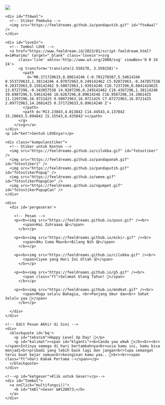 <!DOCTYPE html>
<html>
<meta charset='UTF-8' />
<meta content='width=device-width, initial-scale=1, user-scalable=1, minimum-scale=1, maximum-scale=5'
  name='viewport' />
<meta content='IE=edge' http-equiv='X-UA-Compatible' />

<link rel="icon" type="image/svg+xml" href="https://feeldreams.github.io/main-icon.png"> 
<link rel="apple-touch-icon" href="https://feeldreams.github.io/main-icon.png">
<script src="https://cdn.jsdelivr.net/npm/sweetalert2@11.0.19/dist/sweetalert2.all.min.js"></script>
<script src="https://unpkg.com/typeit@8.7.0/dist/index.umd.js"></script>
<link rel="stylesheet" href="https://htmlku.com/harimu/play/style.css">

<head>
  <title>HTML buat Kamu - feeldream.id</title>
  <meta name="description" content="Buka bentar yaa.. HTML Feeldream Repl Co">
  <!-- 
  Made with love by Rayys!
  
     Blog: feeldream.id
     Instagram: @rayyarrr
     TikTok: @feelthisray
     
  Thanks to all <3
-->
</head>

<body>

  <!-- Ganti Audio di sini -->
  <audio src="https://feeldreams.github.io/audio/janjisuci.mp3" id="linkmp3" class="sembunyi"></audio>

  <div id="bodyblur">
    <!-- Wallpaper / Background --><img src="https://img.hotimg.com/1000018004.jpeg" id="wallpaper" />
  </div>

  <div id='Content'>

    <div id="ftAwal">
      <!-- Stiker Pembuka -->
      <img src="https://feeldreams.github.io/pandaputih.gif" id="ftoAwal" />
    </div>

    <div id="loveIn">
      <!-- Tombol LOVE -->
      <a href="https://www.feeldream.id/2023/01/script-feeldream.html?m=1#harimu" target="_blank" class='lovein'><svg
          class='line' xmlns='http://www.w3.org/2000/svg' viewBox='0 0 24 24'>
          <g transform='translate(2.550170, 3.550158)'>
            <path
              d='M0.371729633,8.89614246 C-0.701270367,5.54614246 0.553729633,1.38114246 4.07072963,0.249142462 C5.92072963,-0.347857538 8.20372963,0.150142462 9.50072963,1.93914246 C10.7237296,0.0841424625 13.0727296,-0.343857538 14.9207296,0.249142462 C18.4367296,1.38114246 19.6987296,5.54614246 18.6267296,8.89614246 C16.9567296,14.2061425 11.1297296,16.9721425 9.50072963,16.9721425 C7.87272963,16.9721425 2.09772963,14.2681425 0.371729633,8.89614246 Z'>
            </path>
            <path d='M13.23843,4.013842 C14.44543,4.137842 15.20043,5.094842 15.15543,6.435842'></path>
          </g>
        </svg></a>
    </div>
    <p id="ket">Sentuh LOVEnya!</p>

    <div class="kumpulanstiker">
      <!-- Stiker untuk Konten -->
      <img src="https://feeldreams.github.io/cilukba.gif" id="fotostiker" />
      <img src="https://feeldreams.github.io/pandapanah.gif" id="fotostiker1" />
      <img src="https://feeldreams.github.io/pandaputih.gif" id="fotostikerPopup" />
      <img src="https://feeldreams.github.io/weee.gif" id="fotostikerPopupCon" />
      <img src="https://feeldreams.github.io/ngumpet.gif" id="fotostikerPopupCan" />
    </div>

    <div>
      <div id='pergeseran'>

        <!-- Pesan -->
        <p><b><img src="https://feeldreams.github.io/pusn.gif" /><br>
            <span>Hai Zuhraaaa 😁</span>
          </b></p>

        <p><b><img src="https://feeldreams.github.io/mikir.gif" /><br>
            <span>Aku Cuma Mau<br>Bilang Nih 😆</span>
          </b></p>

        <p><b><img src="https://feeldreams.github.io/cilukba.gif" /><br>
            <span>Ciyee yang Hari Ini Ultah 😜</span>
          </b></p>

        <p><b><img src="https://feeldreams.github.io/g5.gif" /><br>
            <span class="ft">Selamat Ulang Tahun! 🥳</span>
          </b></p>

        <p><b><img src="https://feeldreams.github.io/mndkat.gif" /><br>
            <span>Moga selalu Bahagia, <br>Panjang Umur dan<br> Sehat Selalu yaa 🥰</span>
          </b></p>

      </div>
    </div>

    <!-- Edit Pesan Akhir di Sini -->
    <div>
      <blockquote id='bq'>
        <p id="teksnim">Happy Level Up Day! 🥳</p>
        <p id="kalimat"><span id="klganti"><b>Canda yaa wkwk 🤣</b><br><br></span>Intinya semoga di hari bertambahnya<br>usia kamu ini, kamu bisa menjadi<br>pribadi yang lebih baik lagi dan jangan<br>lupa semangat terus buat kejar semua<br>keinginan kamu yaa.. 🥳<br><br><span class="ft">Dari Kakak Pertama ✨</span></p>
      </blockquote>
    </div>

    <!--<p id="ketgeser">Klik untuk Geser!</p>-->
    <div id="Tombol">
      <a onClick="multifungsi()">
        <b id="tmbl">Geser &#128073;</b>
      </a>
    </div>

  </div>

  <script src="https://htmlku.com/harimu/play/script.js"></script>
  <script>
    function bqmuncul() {
      if (poinjwb == 1) {
        katakata = kalimat.innerHTML; kalimat.innerHTML = "";
      } else {
        klganti.innerHTML = "Udah ah segitu aja 🤣<br><br>"; katakata = kalimat.innerHTML; kalimat.innerHTML = "";
      }
      Content.style = "opacity:1;margin-top:7vh"; fotostiker.style = "display:none"; pergeseran.style = "display:none"; Tombol.style = ""; bq.style = "position:relative;opacity:1;visibility:visible;margin-top:20px;transform: scale(1);";
      setTimeout(kalimatakhir, 200); ftganti = 0; fthilang();
    }

    tompositif = "Mau";
    tomnegatif = "Gamau";
    async function aksibalas() {
      var { isConfirmed: prtanya } = await swals.fire({
        title: 'Mau Kado Gak Nih? 🤭❤️',
        imageUrl: '' + fotostikerPopup.src, showCancelButton: true, confirmButtonText: '' + tompositif, cancelButtonText: '' + tomnegatif, cancelButtonColor: '#FF0000',
      });
      if (prtanya) {
        await swalst.fire({
          title: 'Tapi Boong! 🤣',
          html: 'Gajadi ngasih kado ah 😜❤️',
          imageUrl: '' + fotostikerPopupCon.src,
        });
        poinjwb = 1;
      } else {
        await swals.fire({
          title: 'Yaaahh!',
          html: 'Yaudah kalo gamau 😜❤️',
          imageUrl: '' + fotostikerPopupCan.src,
        });
        poinjwb = 2;
      }
      bqmuncul();
    }
  </script>
</body>

</html>

